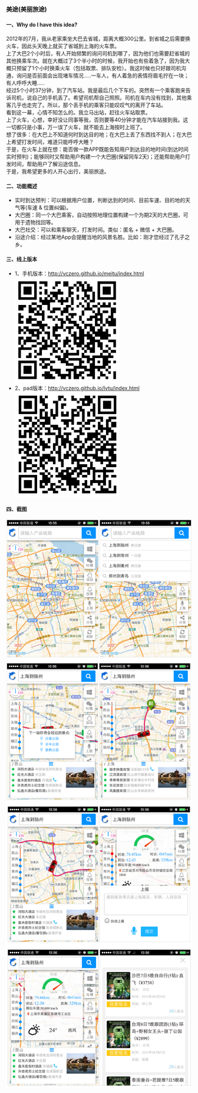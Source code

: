 ### 美途(美丽旅途)

#### 一、Why do I have this idea?
2012年的7月，我从老家乘坐大巴去省城，距离大概300公里。到省城之后需要换火车，因此头天晚上就买了省城到上海的火车票。        
上了大巴2个小时后，有人开始频繁的询问司机到哪了，因为他们也需要赶省城的其他换乘车次。就在大概过了3个半小时的时候，我开始也有些着急了，因为我大概只预留了1个小时换乘火车（包括取票、排队安检）。我这时候也只好跟司机沟通，询问是否前面会出现堵车情况.....一车人，有人着急的表情将眉毛拧在一块；有人呼呼大睡.....        
经过5个小时37分钟，到了汽车站。我是最后几个下车的。突然有一个乘客跑来告诉司机，说自己的手机丢了。希望司机帮自己照照。司机在车内没有找到，其他乘客几乎也走完了。所以，那个丢手机的乘客只能叹叹气的离开了车站。        
看到这一幕，心情不知怎么的。我立马出站，赶往火车站取票。       
上了火车，心想，幸好没让同事等我，否则要等40分钟才能在汽车站接到我。这一切都只是小事，万一误了火车，就不能去上海按时上班了。         
想了很多：在大巴上不知道何时到达目的地；在大巴上丢了东西找不到人；在大巴上希望打发时间，难道只能呼呼大睡？       
于是，在火车上就在想：能否做一款APP既能告知用户到达目的地时间(到达时间实时预判)；能够同时又帮助用户构建一个大巴圈(保留同车2天)；还能帮助用户打发时间，帮助用户了解沿途信息。       
于是，我希望更多的人开心出行，美丽旅途。      

#### 二、功能概述     

+ 实时到达预判：可以根据用户位置，判断达到的时间、目前车速、目的地的天气等(车速 & 位置纠偏)。
+ 大巴圈：同一个大巴乘客，自动按照地理位置构建一个为期2天的大巴圈，可用于遗物找回等。
+ 大巴社交：可以和乘客聊天，打发时间。类似：匿名 + 微信 + 大巴圈。
+ 沿途介绍：经过某地App会提醒当地的风景名胜。比如：刚才您经过了孔子之乡。


#### 三、线上版本
+ 1、手机版本：http://vczero.github.io/meitu/index.html              
![](mobile.png)           
+ 2、pad版本：http://vczero.github.io/lvtu/index.html                
![](pad.png)             

#### 四、截图
![](big1.png)         
![](big2.png)         
![](big3.png)         
![](big4.png)         
